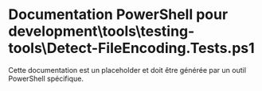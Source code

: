 # Documentation PowerShell pour development\tools\testing-tools\Detect-FileEncoding.Tests.ps1

Cette documentation est un placeholder et doit être générée par un outil PowerShell spécifique.
